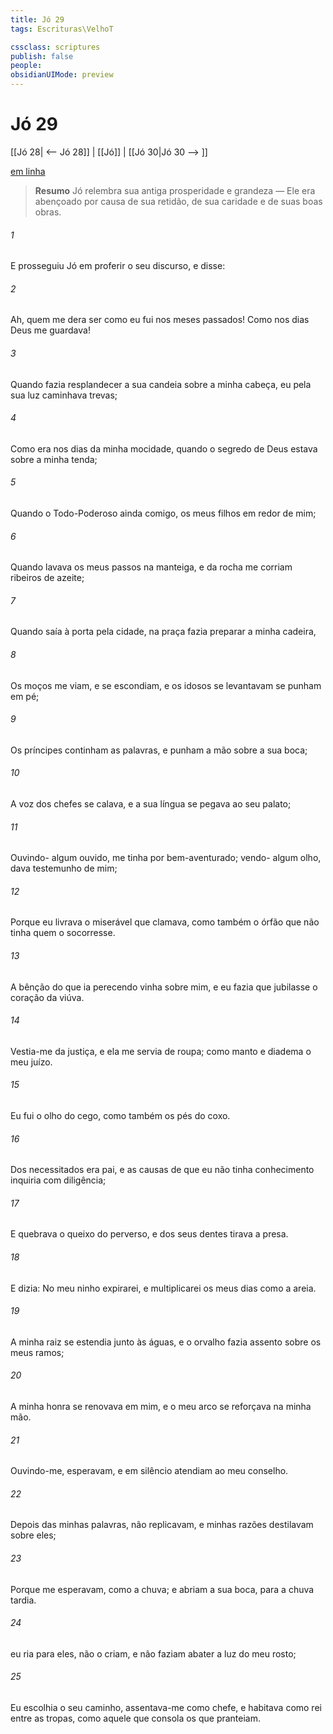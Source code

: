 ```yaml
---
title: Jó 29
tags: Escrituras\VelhoT

cssclass: scriptures
publish: false
people:
obsidianUIMode: preview
---
```


# Jó 29
[[Jó 28| <-- Jó 28]] | [[Jó]] | [[Jó 30|Jó 30 --> ]]

[em linha](https://churchofjesuschrist.org/study/scriptures/ot/job/29?lang=por)

> __Resumo__
Jó relembra sua antiga prosperidade e grandeza — Ele era abençoado por causa de sua retidão, de sua caridade e de suas boas obras.

###### 1 
E prosseguiu Jó em proferir o seu discurso, e disse:

###### 2 
Ah, quem me dera ser como eu fui nos meses passados! Como nos dias  Deus me guardava!

###### 3 
Quando fazia resplandecer a sua candeia sobre a minha cabeça,  eu pela sua luz caminhava  trevas;

###### 4 
Como era nos dias da minha mocidade, quando o segredo de Deus estava sobre a minha tenda;

###### 5 
Quando o Todo-Poderoso ainda  comigo,  os meus filhos em redor de mim;

###### 6 
Quando lavava os meus passos na manteiga, e da rocha me corriam ribeiros de azeite;

###### 7 
Quando saía à porta pela cidade,  na praça fazia preparar a minha cadeira,

###### 8 
Os moços me viam, e se escondiam, e  os idosos se levantavam  se punham em pé;

###### 9 
Os príncipes continham as  palavras, e punham a mão sobre a sua boca;

###### 10 
A voz dos chefes se calava, e a sua língua se pegava ao seu palato;

###### 11 
Ouvindo- algum ouvido, me tinha por bem-aventurado; vendo- algum olho, dava testemunho de mim;

###### 12 
Porque eu livrava o miserável que clamava, como também o órfão que não tinha quem o socorresse.

###### 13 
A bênção do que ia perecendo vinha sobre mim, e eu fazia que jubilasse o coração da viúva.

###### 14 
Vestia-me da justiça, e ela me servia de roupa; como manto e diadema  o meu juízo.

###### 15 
Eu fui o olho do cego, como também os pés do coxo.

###### 16 
Dos necessitados era pai, e as causas de que eu não tinha conhecimento inquiria com diligência;

###### 17 
E quebrava o queixo do perverso, e dos seus dentes tirava a presa.

###### 18 
E dizia: No meu ninho expirarei, e multiplicarei os meus dias como a areia.

###### 19 
A minha raiz se estendia junto às águas, e o orvalho fazia assento sobre os meus ramos;

###### 20 
A minha honra se renovava em mim, e o meu arco se reforçava na minha mão.

###### 21 
Ouvindo-me, esperavam, e em silêncio atendiam ao meu conselho.

###### 22 
Depois das minhas palavras, não replicavam, e minhas razões destilavam sobre eles;

###### 23 
Porque me esperavam, como a chuva; e abriam a sua boca,  para a chuva tardia.

###### 24 
 eu ria para eles, não o criam, e não faziam abater a luz do meu rosto;

###### 25 
Eu escolhia o seu caminho, assentava-me como chefe, e habitava como rei entre as tropas, como aquele que consola os que pranteiam.

